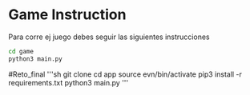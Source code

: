 # Game Instruction

Para corre ej juego debes seguir las siguientes instrucciones

```sh
cd game
python3 main.py
```
#Reto_final
'''sh
git clone
cd app
source evn/bin/activate
pip3 install  -r requirements.txt
python3 main.py
'''